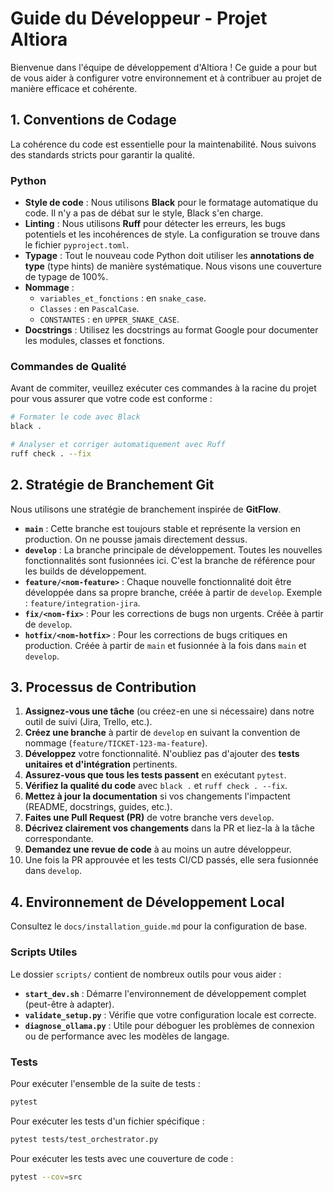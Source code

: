 # Guide du Développeur - Projet Altiora

Bienvenue dans l'équipe de développement d'Altiora ! Ce guide a pour but de vous aider à configurer votre environnement et à contribuer au projet de manière efficace et cohérente.

## 1. Conventions de Codage

La cohérence du code est essentielle pour la maintenabilité. Nous suivons des standards stricts pour garantir la qualité.

### Python

- **Style de code** : Nous utilisons **Black** pour le formatage automatique du code. Il n'y a pas de débat sur le style, Black s'en charge.
- **Linting** : Nous utilisons **Ruff** pour détecter les erreurs, les bugs potentiels et les incohérences de style. La configuration se trouve dans le fichier `pyproject.toml`.
- **Typage** : Tout le nouveau code Python doit utiliser les **annotations de type** (type hints) de manière systématique. Nous visons une couverture de typage de 100%.
- **Nommage** :
    - `variables_et_fonctions` : en `snake_case`.
    - `Classes` : en `PascalCase`.
    - `CONSTANTES` : en `UPPER_SNAKE_CASE`.
- **Docstrings** : Utilisez les docstrings au format Google pour documenter les modules, classes et fonctions.

### Commandes de Qualité

Avant de commiter, veuillez exécuter ces commandes à la racine du projet pour vous assurer que votre code est conforme :

```bash
# Formater le code avec Black
black .

# Analyser et corriger automatiquement avec Ruff
ruff check . --fix
```

## 2. Stratégie de Branchement Git

Nous utilisons une stratégie de branchement inspirée de **GitFlow**.

- **`main`** : Cette branche est toujours stable et représente la version en production. On ne pousse jamais directement dessus.
- **`develop`** : La branche principale de développement. Toutes les nouvelles fonctionnalités sont fusionnées ici. C'est la branche de référence pour les builds de développement.
- **`feature/<nom-feature>`** : Chaque nouvelle fonctionnalité doit être développée dans sa propre branche, créée à partir de `develop`. Exemple : `feature/integration-jira`.
- **`fix/<nom-fix>`** : Pour les corrections de bugs non urgents. Créée à partir de `develop`.
- **`hotfix/<nom-hotfix>`** : Pour les corrections de bugs critiques en production. Créée à partir de `main` et fusionnée à la fois dans `main` et `develop`.

## 3. Processus de Contribution

1.  **Assignez-vous une tâche** (ou créez-en une si nécessaire) dans notre outil de suivi (Jira, Trello, etc.).
2.  **Créez une branche** à partir de `develop` en suivant la convention de nommage (`feature/TICKET-123-ma-feature`).
3.  **Développez** votre fonctionnalité. N'oubliez pas d'ajouter des **tests unitaires et d'intégration** pertinents.
4.  **Assurez-vous que tous les tests passent** en exécutant `pytest`.
5.  **Vérifiez la qualité du code** avec `black .` et `ruff check . --fix`.
6.  **Mettez à jour la documentation** si vos changements l'impactent (README, docstrings, guides, etc.).
7.  **Faites une Pull Request (PR)** de votre branche vers `develop`.
8.  **Décrivez clairement vos changements** dans la PR et liez-la à la tâche correspondante.
9.  **Demandez une revue de code** à au moins un autre développeur.
10. Une fois la PR approuvée et les tests CI/CD passés, elle sera fusionnée dans `develop`.

## 4. Environnement de Développement Local

Consultez le `docs/installation_guide.md` pour la configuration de base.

### Scripts Utiles

Le dossier `scripts/` contient de nombreux outils pour vous aider :

- **`start_dev.sh`** : Démarre l'environnement de développement complet (peut-être à adapter).
- **`validate_setup.py`** : Vérifie que votre configuration locale est correcte.
- **`diagnose_ollama.py`** : Utile pour déboguer les problèmes de connexion ou de performance avec les modèles de langage.

### Tests

Pour exécuter l'ensemble de la suite de tests :

```bash
pytest
```

Pour exécuter les tests d'un fichier spécifique :

```bash
pytest tests/test_orchestrator.py
```

Pour exécuter les tests avec une couverture de code :

```bash
pytest --cov=src
```
